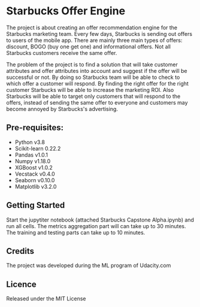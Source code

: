 # Starbucks Offer Engine

The project is about creating an offer recommendation engine for the Starbucks
marketing team. Every few days, Starbucks is sending out offers to users of the
mobile app. There are mainly three main types of offers: discount, BOGO (buy one get one) and informational offers. Not all Starbucks customers receive the same offer. 

The problem of the project is to find a solution that will take customer
attributes and offer attributes into account and suggest if the offer will be
successful or not. By doing so Starbucks team will be able to check to which
offer a customer will respond. By finding the right offer for the right customer
Starbucks will be able to increase the marketing ROI. Also Starbucks will be
able to target only customers that will respond to the offers, instead of
sending the same offer to everyone and customers may become annoyed by
Starbucks's advertising.


## Pre-requisites:
- Python v3.8
- Scikit-learn 0.22.2
- Pandas v1.0.1
- Numpy v1.18.0
- XGBoost v1.0.2
- Vecstack v0.4.0
- Seaborn v0.10.0
- Matplotlib v3.2.0

## Getting Started

Start the jupytiter notebook (attached Starbucks Capstone Alpha.ipynb) and run all cells. The metrics aggregation part will can take up to 30 minutes. The training and testing parts can take up to 10 minutes.

## Credits

The project was developed during the ML program of Udacity.com

## Licence

Released under the MIT License
